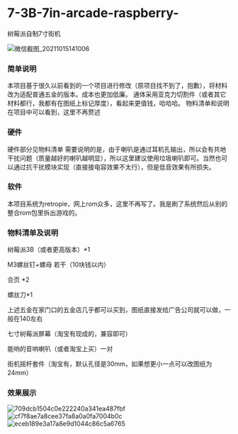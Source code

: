# 7-3B-7in-arcade-raspberry-
树莓派自制7寸街机

![微信截图_20211015141006](https://user-images.githubusercontent.com/32239713/137440537-31408a39-c8a9-424d-be5e-0feef505a512.png)

### 简单说明
本项目基于很久以前看到的一个项目进行修改（原项目找不到了，抱歉），将材料改为适配普通五金的版本。成本也更加低廉。
通体采用亚克力切割件（或者其它材料都行，我都有在图纸上标记厚度），看起来更值钱，哈哈哈。
物料清单和说明在项目中可以看到，这里不再赘述
### 硬件
硬件部分见物料清单
需要说明的是，由于喇叭是通过耳机孔输出，所以会有共地干扰问题（质量越好的喇叭越明显），所以这里建议使用垃圾喇叭即可。当然也可以通过抗干扰模块实现（直接接电容效果不太行），但是低音效果有所损失。
### 软件
本项目系统为retropie，网上rom众多，这里不再写了。我是刷了系统然后从别的整合rom包里拆出游戏的。

### 物料清单及说明

树莓派3B（或者更高版本）\*1

M3螺丝钉+螺母 若干（10块钱以内）

合页 \*2

螺丝刀\*1

上述五金在家门口的五金店几乎都可以买到，图纸直接发给广告公司就可以做，一般在140左右

七寸树莓派屏幕（淘宝有现成的，兼容即可）

能响的音响喇叭（或者淘宝上买）一对

街机摇杆套件（淘宝有，默认孔径是30mm，如果想更小一点可以改图纸为24mm）

### 效果展示



![709dcb1504c0e222240a341ea487fbf](https://user-images.githubusercontent.com/32239713/137437418-508d0c11-85f4-40a9-a91a-224068a9855f.jpg)
![cf7f8ae7a8cee37fa8a0a0fa7004b0c](https://user-images.githubusercontent.com/32239713/137437422-2ee97795-41a6-4e36-b63c-fcadeb16419a.jpg)
![eceb189e3a17a8e9d1044c86c5a6765](https://user-images.githubusercontent.com/32239713/137437426-d92d3206-a582-4eba-9e7f-0d7883b3680f.jpg)
